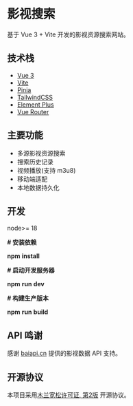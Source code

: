 
# 影视搜索

基于 Vue 3 + Vite 开发的影视资源搜索网站。

## 技术栈

* [Vue 3](vscode-file://vscode-app/Applications/Visual%20Studio%20Code%20-%20Insiders.app/Contents/Resources/app/out/vs/code/electron-sandbox/workbench/workbench.html)
* [Vite](vscode-file://vscode-app/Applications/Visual%20Studio%20Code%20-%20Insiders.app/Contents/Resources/app/out/vs/code/electron-sandbox/workbench/workbench.html)
* [Pinia](vscode-file://vscode-app/Applications/Visual%20Studio%20Code%20-%20Insiders.app/Contents/Resources/app/out/vs/code/electron-sandbox/workbench/workbench.html)
* [TailwindCSS](vscode-file://vscode-app/Applications/Visual%20Studio%20Code%20-%20Insiders.app/Contents/Resources/app/out/vs/code/electron-sandbox/workbench/workbench.html)
* [Element Plus](vscode-file://vscode-app/Applications/Visual%20Studio%20Code%20-%20Insiders.app/Contents/Resources/app/out/vs/code/electron-sandbox/workbench/workbench.html)
* [Vue Router](vscode-file://vscode-app/Applications/Visual%20Studio%20Code%20-%20Insiders.app/Contents/Resources/app/out/vs/code/electron-sandbox/workbench/workbench.html)

## 主要功能

* 多源影视资源搜索
* 搜索历史记录
* 视频播放(支持 m3u8)
* 移动端适配
* 本地数据持久化

## 开发

node>= 18

**# 安装依赖**

**npm** **install**

**# 启动开发服务器**

**npm** **run** **dev**

**# 构建生产版本**

**npm** **run** **build**

## API 鸣谢

感谢 [baiapi.cn](vscode-file://vscode-app/Applications/Visual%20Studio%20Code%20-%20Insiders.app/Contents/Resources/app/out/vs/code/electron-sandbox/workbench/workbench.html) 提供的影视数据 API 支持。

## 开源协议

本项目采用[木兰宽松许可证, 第2版](vscode-file://vscode-app/Applications/Visual%20Studio%20Code%20-%20Insiders.app/Contents/Resources/app/out/vs/code/electron-sandbox/workbench/workbench.html) 开源协议。

